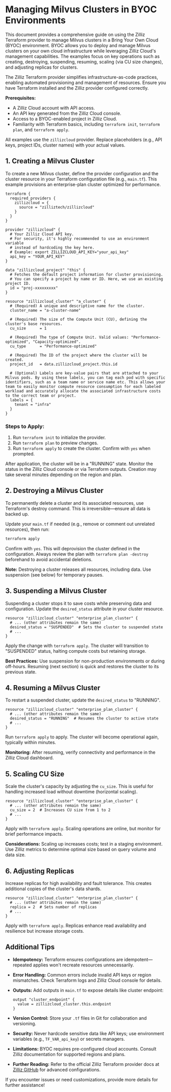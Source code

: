 # Managing Milvus Clusters in BYOC Environments 

This document provides a comprehensive guide on using the Zilliz Terraform provider to manage Milvus clusters in a Bring Your Own Cloud (BYOC) environment. BYOC allows you to deploy and manage Milvus clusters on your own cloud infrastructure while leveraging Zilliz Cloud's management capabilities. The examples focus on key operations such as creating, destroying, suspending, resuming, scaling (via CU size changes), and adjusting replicas for clusters.

The Zilliz Terraform provider simplifies infrastructure-as-code practices, enabling automated provisioning and management of resources. Ensure you have Terraform installed  and the Zilliz provider configured correctly.

**Prerequisites:**

- A Zilliz Cloud account with API access.
- An API key generated from the Zilliz Cloud console.
- Access to a BYOC-enabled project in Zilliz Cloud.
- Familiarity with Terraform basics, including `terraform init`, `terraform plan`, and `terraform apply`.

All examples use the `zillizcloud` provider. Replace placeholders (e.g., API keys, project IDs, cluster names) with your actual values.

## 1. Creating a Milvus Cluster

To create a new Milvus cluster, define the provider configuration and the cluster resource in your Terraform configuration file (e.g., `main.tf`). This example provisions an enterprise-plan cluster optimized for performance.

```hcl
terraform {
  required_providers {
    zillizcloud = {
      source = "zilliztech/zillizcloud"
    }
  }
}

provider "zillizcloud" {
  # Your Zilliz Cloud API key.
  # For security, it's highly recommended to use an environment variable
  # instead of hardcoding the key here.
  # Example: export ZILLIZCLOUD_API_KEY="your_api_key"
  api_key = "YOUR_API_KEY"
}

data "zillizcloud_project" "this" {
  # Fetches the default project information for cluster provisioning.
  # You can specify a project by name or ID. Here, we use an existing project ID.
  id = "proj-xxxxxxxxx"
}

resource "zillizcloud_cluster" "a_cluster" {
  # (Required) A unique and descriptive name for the cluster.
  cluster_name = "a-cluster-name"

  # (Required) The size of the Compute Unit (CU), defining the cluster's base resources.
  cu_size      = 1

  # (Required) The type of Compute Unit. Valid values: "Performance-optimized", "Capacity-optimized".
  cu_type      = "Performance-optimized"

  # (Required) The ID of the project where the cluster will be created.
  project_id   = data.zillizcloud_project.this.id

  # (Optional) Labels are key-value pairs that are attached to your Milvus pods. By using these labels, you can tag each pod with specific identifiers, such as a team name or service name etc. This allows your team to easily monitor compute resource consumption for each labeled workload and accurately allocate the associated infrastructure costs to the correct team or project.
  labels = {
    tenant = "infra"
  }
}
```

### Steps to Apply:

1. Run `terraform init` to initialize the provider.
2. Run `terraform plan` to preview changes.
3. Run `terraform apply` to create the cluster. Confirm with `yes` when prompted.

After application, the cluster will be in a "RUNNING" state. Monitor the status in the Zilliz Cloud console or via Terraform outputs. Creation may take several minutes depending on the region and plan.

## 2. Destroying a Milvus Cluster

To permanently delete a cluster and its associated resources, use Terraform's destroy command. This is irreversible—ensure all data is backed up.

Update your `main.tf` if needed (e.g., remove or comment out unrelated resources), then run:

```bash
terraform apply
```

Confirm with `yes`. This will deprovision the cluster defined in the configuration. Always review the plan with `terraform plan -destroy` beforehand to avoid accidental deletions.

**Note:** Destroying a cluster releases all resources, including data. Use suspension (see below) for temporary pauses.

## 3. Suspending a Milvus Cluster

Suspending a cluster stops it to save costs while preserving data and configuration. Update the `desired_status` attribute in your cluster resource.

```hcl
resource "zillizcloud_cluster" "enterprise_plan_cluster" {
  # ... (other attributes remain the same)
  desired_status = "SUSPENDED"  # Sets the cluster to suspended state
  # ...
}
```

Apply the change with `terraform apply`. The cluster will transition to "SUSPENDED" status, halting compute costs but retaining storage.

**Best Practices:** Use suspension for non-production environments or during off-hours. Resuming (next section) is quick and restores the cluster to its previous state.

## 4. Resuming a Milvus Cluster

To restart a suspended cluster, update the `desired_status` to "RUNNING".

```hcl
resource "zillizcloud_cluster" "enterprise_plan_cluster" {
  # ... (other attributes remain the same)
  desired_status = "RUNNING"  # Resumes the cluster to active state
  # ...
}
```

Run `terraform apply` to apply. The cluster will become operational again, typically within minutes.

**Monitoring:** After resuming, verify connectivity and performance in the Zilliz Cloud dashboard.

## 5. Scaling CU Size

Scale the cluster's capacity by adjusting the `cu_size`. This is useful for handling increased load without downtime (horizontal scaling).

```hcl
resource "zillizcloud_cluster" "enterprise_plan_cluster" {
  # ... (other attributes remain the same)
  cu_size = 2  # Increases CU size from 1 to 2 
  # ...
}
```

Apply with `terraform apply`. Scaling operations are online, but monitor for brief performance impacts. 

**Considerations:** Scaling up increases costs; test in a staging environment. Use Zilliz metrics to determine optimal size based on query volume and data size.

## 6. Adjusting Replicas

Increase replicas for high availability and fault tolerance. This creates additional copies of the cluster's data shards.

```hcl
resource "zillizcloud_cluster" "enterprise_plan_cluster" {
  # ... (other attributes remain the same)
  replica = 2  # Sets number of replicas 
  # ...
}
```

Apply with `terraform apply`. Replicas enhance read availability and resilience but increase storage costs.



## Additional Tips

- **Idempotency:** Terraform ensures configurations are idempotent—repeated applies won't recreate resources unnecessarily.

- **Error Handling:** Common errors include invalid API keys or region mismatches. Check Terraform logs and Zilliz Cloud console for details.

- **Outputs:** Add outputs in `main.tf` to expose details like cluster endpoint:

  ```hcl
  output "cluster_endpoint" {
    value = zillizcloud_cluster.this.endpoint
  }
  ```

- **Version Control:** Store your `.tf` files in Git for collaboration and versioning.

- **Security:** Never hardcode sensitive data like API keys; use environment variables (e.g., `TF_VAR_api_key`) or secrets managers.

- **Limitations:** BYOC requires pre-configured cloud accounts. Consult Zilliz documentation for supported regions and plans.

- **Further Reading:** Refer to the official Zilliz Terraform provider docs at [Zilliz GitHub](https://github.com/zilliztech/terraform-provider-zillizcloud) for advanced configurations.

If you encounter issues or need customizations, provide more details for further assistance!

